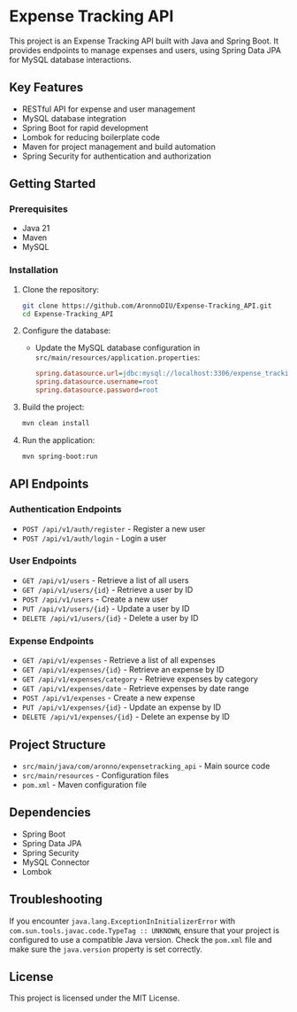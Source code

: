 # Expense Tracking API

This project is an Expense Tracking API built with Java and Spring Boot. It provides endpoints to manage expenses and users, using Spring Data JPA for MySQL database interactions.

## Key Features

- RESTful API for expense and user management
- MySQL database integration
- Spring Boot for rapid development
- Lombok for reducing boilerplate code
- Maven for project management and build automation
- Spring Security for authentication and authorization

## Getting Started

### Prerequisites

- Java 21
- Maven
- MySQL

### Installation

1. Clone the repository:
    ```sh
    git clone https://github.com/AronnoDIU/Expense-Tracking_API.git
    cd Expense-Tracking_API
    ```

2. Configure the database:
    - Update the MySQL database configuration in `src/main/resources/application.properties`:
        ```ini
        spring.datasource.url=jdbc:mysql://localhost:3306/expense_tracking
        spring.datasource.username=root
        spring.datasource.password=root
        ```

3. Build the project:
    ```sh
    mvn clean install
    ```

4. Run the application:
    ```sh
    mvn spring-boot:run
    ```

## API Endpoints

### Authentication Endpoints
- `POST /api/v1/auth/register` - Register a new user
- `POST /api/v1/auth/login` - Login a user

### User Endpoints
- `GET /api/v1/users` - Retrieve a list of all users
- `GET /api/v1/users/{id}` - Retrieve a user by ID
- `POST /api/v1/users` - Create a new user
- `PUT /api/v1/users/{id}` - Update a user by ID
- `DELETE /api/v1/users/{id}` - Delete a user by ID

### Expense Endpoints
- `GET /api/v1/expenses` - Retrieve a list of all expenses
- `GET /api/v1/expenses/{id}` - Retrieve an expense by ID
- `GET /api/v1/expenses/category` - Retrieve expenses by category
- `GET /api/v1/expenses/date` - Retrieve expenses by date range
- `POST /api/v1/expenses` - Create a new expense
- `PUT /api/v1/expenses/{id}` - Update an expense by ID
- `DELETE /api/v1/expenses/{id}` - Delete an expense by ID

## Project Structure

- `src/main/java/com/aronno/expensetracking_api` - Main source code
- `src/main/resources` - Configuration files
- `pom.xml` - Maven configuration file

## Dependencies

- Spring Boot
- Spring Data JPA
- Spring Security
- MySQL Connector
- Lombok

## Troubleshooting

If you encounter `java.lang.ExceptionInInitializerError` with `com.sun.tools.javac.code.TypeTag :: UNKNOWN`, ensure that your project is configured to use a compatible Java version. Check the `pom.xml` file and make sure the `java.version` property is set correctly.

## License

This project is licensed under the MIT License.